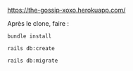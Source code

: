 https://the-gossip-xoxo.herokuapp.com/

Après le clone, faire : 

```bundle install```

```rails db:create```

```rails db:migrate```
